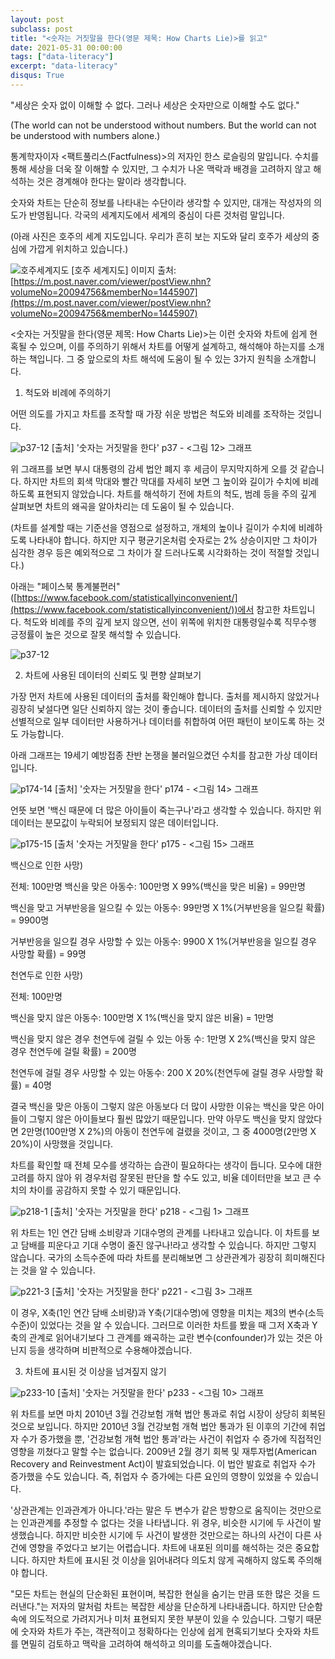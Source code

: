```yaml
---
layout: post
subclass: post
title: "<숫자는 거짓말을 한다(영문 제목: How Charts Lie)>를 읽고"
date: 2021-05-31 00:00:00
tags: ["data-literacy"]
excerpt: "data-literacy"
disqus: True
---
```


"세상은 숫자 없이 이해할 수 없다. 그러나 세상은 숫자만으로 이해할 수도 없다."

(The world can not be understood without numbers. But the world can not be understood with numbers alone.)

통계학자이자 <팩트풀리스(Factfulness)>의 저자인 한스 로슬링의 말입니다. 수치를 통해 세상을 더욱 잘 이해할 수 있지만, 그 수치가 나온 맥락과 배경을 고려하지 않고 해석하는 것은 경계해야 한다는 말이라 생각합니다. 

숫자와 차트는 단순히 정보를 나타내는 수단이라 생각할 수 있지만, 대개는 작성자의 의도가 반영됩니다. 각국의 세계지도에서 세계의 중심이 다른 것처럼 말입니다. 

(아래 사진은 호주의 세계 지도입니다. 우리가 흔히 보는 지도와 달리 호주가 세상의 중심에 가깝게 위치하고 있습니다.)

![호주세계지도](/images/how-charts-lie/호주세계지도.jpeg)
[호주 세계지도]
이미지 출처:
[https://m.post.naver.com/viewer/postView.nhn?volumeNo=20094756&memberNo=1445907](https://m.post.naver.com/viewer/postView.nhn?volumeNo=20094756&memberNo=1445907)

<숫자는 거짓말을 한다(영문 제목: How Charts Lie)>는 이런 숫자와 차트에 쉽게 현혹될 수 있으며, 이를 주의하기 위해서 차트를 어떻게 설계하고, 해석해야 하는지를 소개하는 책입니다. 그 중 앞으로의 차트 해석에 도움이 될 수 있는 3가지 원칙을 소개합니다. 

1) 척도와 비례에 주의하기

어떤 의도를 가지고 차트를 조작할 때 가장 쉬운 방법은 척도와 비례를 조작하는 것입니다. 

![p37-12](/images/how-charts-lie/p37-12.jpeg)
[출처] '숫자는 거짓말을 한다' p37 - <그림 12> 그래프

위 그래프를 보면 부시 대통령의 감세 법안 폐지 후 세금이 무지막지하게 오를 것 같습니다. 하지만 차트의 회색 막대와 빨간 막대를 자세히 보면 그 높이와 길이가 수치에 비례하도록 표현되지 않았습니다. 차트를 해석하기 전에 차트의 척도, 범례 등을 주의 깊게 살펴보면 차트의 왜곡을 알아차리는 데 도움이 될 수 있습니다.

(차트를 설계할 때는 기준선을 영점으로 설정하고, 개체의 높이나 길이가 수치에 비례하도록 나타내야 합니다. 하지만 지구 평균기온처럼 숫자로는 2% 상승이지만 그 차이가 심각한 경우 등은 예외적으로 그 차이가 잘 드러나도록 시각화하는 것이 적절할 것입니다.)

아래는 "페이스북 통계불편러"([https://www.facebook.com/statisticallyinconvenient/](https://www.facebook.com/statisticallyinconvenient/))에서 참고한 차트입니다. 척도와 비례를 주의 깊게 보지 않으면, 선이 위쪽에 위치한 대통령일수록 직무수행 긍정률이 높은 것으로 잘못 해석할 수 있습니다.  

![p37-12](/images/how-charts-lie/president-graph.png)

2) 차트에 사용된 데이터의 신뢰도 및 편향 살펴보기

가장 먼저 차트에 사용된 데이터의 출처를 확인해야 합니다. 출처를 제시하지 않았거나 굉장히 낯설다면 일단 신뢰하지 않는 것이 좋습니다. 데이터의 출처를 신뢰할 수 있지만 선별적으로 일부 데이터만 사용하거나 데이터를 취합하여 어떤 패턴이 보이도록 하는 것도 가능합니다.

아래 그래프는 19세기 예방접종 찬반 논쟁을 불러일으켰던 수치를 참고한 가상 데이터입니다.


![p174-14](/images/how-charts-lie/p174-14.jpeg)
[출처] '숫자는 거짓말을 한다' p174 - <그림 14> 그래프

언뜻 보면 '백신 때문에 더 많은 아이들이 죽는구나'라고 생각할 수 있습니다. 하지만 위 데이터는 분모값이 누락되어 보정되지 않은 데이터입니다.

![p175-15](/images/how-charts-lie/p175-15.jpeg)
[출처 '숫자는 거짓말을 한다' p175 - <그림 15> 그래프

백신으로 인한 사망)

전체: 100만명
백신을 맞은 아동수: 100만명 X 99%(백신을 맞은 비율) = 99만명

백신을 맞고 거부반응을 일으킬 수 있는 아동수: 99만명 X 1%(거부반응을 일으킬 확률) = 9900명

거부반응을 일으킬 경우 사망할 수 있는 아동수: 9900 X 1%(거부반응을 일으킬 경우 사망할 확률) = 99명

천연두로 인한 사망)

전체: 100만명

백신을 맞지 않은 아동수: 100만명 X 1%(백신을 맞지 않은 비율) = 1만명

백신을 맞지 않은 경우 천연두에 걸릴 수 있는 아동 수: 1만명 X 2%(백신을 맞지 않은 경우 천연두에 걸릴 확률) = 200명

천연두에 걸릴 경우 사망할 수 있는 아동수: 200 X 20%(천연두에 걸릴 경우 사망할 확률) = 40명

결국 백신을 맞은 아동이 그렇지 않은 아동보다 더 많이 사망한 이유는 백신을 맞은 아이들이 그렇지 않은 아이들보다 훨씬 많았기 때문입니다. 만약 아무도 백신을 맞지 않았다면 2만명(100만명 X 2%)의 아동이 천연두에 걸렸을 것이고, 그 중 4000명(2만명 X 20%)이 사망했을 것입니다. 

차트를 확인할 때 전체 모수를 생각하는 습관이 필요하다는 생각이 듭니다. 모수에 대한 고려를 하지 않아 위 경우처럼 잘못된 판단을 할 수도 있고, 비율 데이터만을 보고 큰 수치의 차이를 공감하지 못할 수 있기 때문입니다.

![p218-1](/images/how-charts-lie/p218-1.jpeg)
[출처] '숫자는 거짓말을 한다' p218 - <그림 1> 그래프

위 차트는 1인 연간 담배 소비량과 기대수명의 관계를 나타내고 있습니다. 이 차트를 보고 담배를 피운다고 기대 수명이 줄진 않구나!라고 생각할 수 있습니다. 하지만 그렇지 않습니다. 국가의 소득수준에 따라 차트를 분리해보면 그 상관관계가 굉장히 희미해진다는 것을 알 수 있습니다. 

![p221-3](/images/how-charts-lie/p221-3.jpeg)
[출처] '숫자는 거짓말을 한다' p221 - <그림 3> 그래프

이 경우, X축(1인 연간 담배 소비량)과 Y축(기대수명)에 영향을 미치는 제3의 변수(소득수준)이 있었다는 것을 알 수 있습니다. 그러므로 이러한 차트를 봤을 때 그저 X축과 Y축의 관계로 읽어내기보다 그 관계를 왜곡하는 교란 변수(confounder)가 있는 것은 아닌지 등을 생각하며 비판적으로 수용해야겠습니다.

3) 차트에 표시된 것 이상을 넘겨짚지 않기

![p233-10](/images/how-charts-lie/p233-10.jpeg)
[출처] '숫자는 거짓말을 한다' p233 - <그림 10> 그래프

위 차트를 보면 마치 2010년 3월 건강보험 개혁 법안 통과로 취업 시장이 상당히 회복된 것으로 보입니다. 하지만 2010년 3월 건강보험 개혁 법안 통과가 된 이후의 기간에 취업자 수가 증가했을 뿐, '건강보험 개혁 법안 통과'라는 사건이 취업자 수 증가에 직접적인 영향을 끼쳤다고 말할 수는 없습니다. 2009년 2월 경기 회복 및 재투자법(American Recovery and Reinvestment Act)이 발효되었습니다. 이 법안 발효로 취업자 수가 증가했을 수도 있습니다. 즉, 취업자 수 증가에는 다른 요인의 영향이 있었을 수 있습니다. 

'상관관계는 인과관계가 아니다.'라는 말은 두 변수가 같은 방향으로 움직이는 것만으로는 인과관계를 추정할 수 없다는 것을 나타냅니다. 위 경우, 비슷한 시기에 두 사건이 발생했습니다. 하지만 비슷한 시기에 두 사건이 발생한 것만으로는 하나의 사건이 다른 사건에 영향을 주었다고 보기는 어렵습니다. 차트에 내포된 의미를 해석하는 것은 중요합니다. 하지만 차트에 표시된 것 이상을 읽어내려다 의도치 않게 곡해하지 않도록 주의해야 합니다.

"모든 차트는 현실의 단순화된 표현이며, 복잡한 현실을 숨기는 만큼 또한 많은 것을 드러낸다."는 저자의 말처럼 차트는 복잡한 세상을 단순하게 나타내줍니다. 하지만 단순함 속에 의도적으로 가려지거나 미처 표현되지 못한 부분이 있을 수 있습니다. 그렇기 때문에 숫자와 차트가 주는, 객관적이고 정확하다는 인상에 쉽게 현혹되기보다 숫자와 차트를 면밀히 검토하고 맥락을 고려하여 해석하고 의미를 도출해야겠습니다. 

